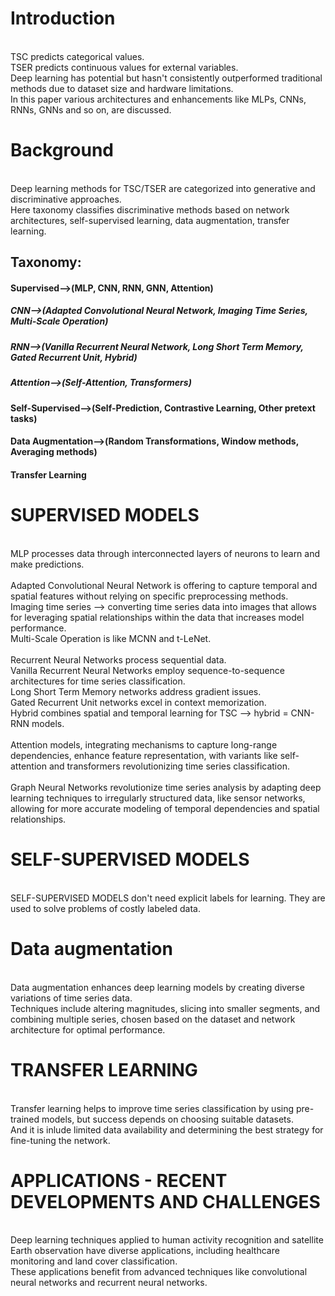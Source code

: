 # Introduction
<br/>TSC predicts categorical values.
<br/>TSER predicts continuous values for external variables.
<br/>Deep learning has potential but hasn't consistently outperformed traditional methods due to dataset size and hardware limitations.
<br/>In this paper various architectures and enhancements like  MLPs, CNNs, RNNs, GNNs and so on, are discussed.


# Background
<br/>Deep learning methods for TSC/TSER are categorized into generative and discriminative approaches.
<br/>Here taxonomy classifies discriminative methods based on network architectures, self-supervised learning, data augmentation, transfer learning.

## Taxonomy:
#### Supervised-->(MLP, CNN, RNN, GNN, Attention)
##### CNN-->(Adapted Convolutional Neural Network, Imaging Time Series, Multi-Scale Operation)
##### RNN-->(Vanilla Recurrent Neural Network, Long Short Term Memory, Gated Recurrent Unit, Hybrid)
##### Attention-->(Self-Attention, Transformers)

#### Self-Supervised-->(Self-Prediction, Contrastive Learning, Other pretext tasks)

#### Data Augmentation-->(Random Transformations, Window methods, Averaging methods)

#### Transfer Learning




# SUPERVISED MODELS
<br/> MLP processes data through interconnected layers of neurons to learn and make predictions.
<br/>
<br/> Adapted Convolutional Neural Network is offering to capture temporal and spatial features without relying on specific preprocessing methods.
<br/> Imaging time series --> converting time series data into images that allows for leveraging spatial relationships within the data that increases model performance.
<br/> Multi-Scale Operation is like MCNN and t-LeNet. 
<br/>
<br/> Recurrent Neural Networks process sequential data.
<br/> Vanilla Recurrent Neural Networks employ sequence-to-sequence architectures for time series classification.
<br/> Long Short Term Memory networks address gradient issues.
<br/> Gated Recurrent Unit networks excel in context memorization.
<br/> Hybrid combines spatial and temporal learning for TSC --> hybrid = CNN-RNN models.
<br/>
<br/> Attention models, integrating mechanisms to capture long-range dependencies, enhance feature representation, with variants like self-attention and transformers revolutionizing time series classification.
<br/>
<br/> Graph Neural Networks revolutionize time series analysis by adapting deep learning techniques to irregularly structured data, like sensor networks, allowing for more accurate modeling of temporal dependencies and spatial relationships.


# SELF-SUPERVISED MODELS
<br/> SELF-SUPERVISED MODELS don't need explicit labels for learning. They are used to solve problems of costly labeled data.


# Data augmentation
<br/> Data augmentation enhances deep learning models by creating diverse variations of time series data. 
<br/> Techniques include altering magnitudes, slicing into smaller segments, and combining multiple series, chosen based on the dataset and network architecture for optimal performance.


# TRANSFER LEARNING
<br/> Transfer learning helps to improve time series classification by using pre-trained models, but success depends on choosing suitable datasets.
<br/> And it is inlude limited data availability and determining the best strategy for fine-tuning the network.


# APPLICATIONS - RECENT DEVELOPMENTS AND CHALLENGES
<br/> Deep learning techniques applied to human activity recognition and satellite Earth observation have diverse applications, including healthcare monitoring and land cover classification.
<br/> These applications benefit from advanced techniques like convolutional neural networks and recurrent neural networks.
